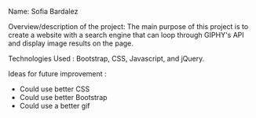 Name: Sofia Bardalez

Overview/description of the project: The main purpose of this project is to create a website with a search engine that can loop through GIPHY's API and display image results on the page. 

Technologies Used : Bootstrap, CSS, Javascript, and jQuery.

Ideas for future improvement : 
- Could use better CSS
- Could use better Bootstrap
- Could use a better gif





